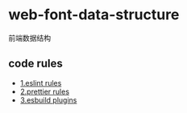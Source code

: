 # web-font-data-structure
前端数据结构

## code rules
- [1.eslint rules](https://eslint.org/docs/latest/rules/)
- [2.prettier rules](https://eslint.org/docs/latest/rules/)
- [3.esbuild plugins](https://github.com/esbuild/community-plugins)


